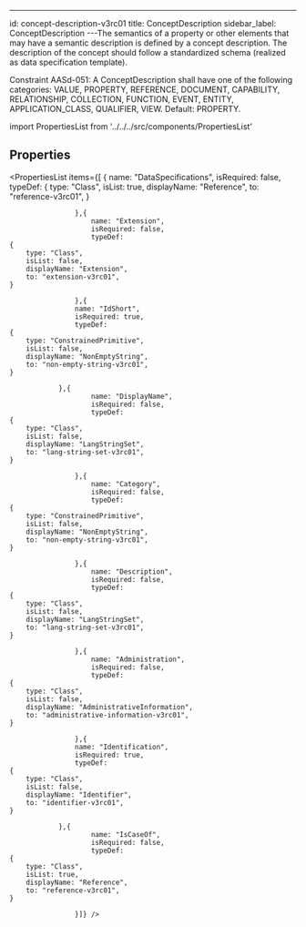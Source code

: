 --- 
id: concept-description-v3rc01 
title: ConceptDescription 
sidebar_label: ConceptDescription 
---The semantics of a property or other elements that may have a semantic description
is defined by a concept description. The description of the concept should follow a
standardized schema (realized as data specification template).

<p>
Constraint AASd-051: A ConceptDescription shall have one of the following
categories:
VALUE, PROPERTY, REFERENCE, DOCUMENT, CAPABILITY, RELATIONSHIP, COLLECTION,
FUNCTION, EVENT, ENTITY, APPLICATION_CLASS, QUALIFIER, VIEW. Default: PROPERTY.
</p>

import PropertiesList from '../../../src/components/PropertiesList' 

## Properties 

<PropertiesList items={[ 
{
                        name: "DataSpecifications",
                        isRequired: false,
                        typeDef: 
    {
        type: "Class",
        isList: true,
        displayName: "Reference",
        to: "reference-v3rc01",
    }
    
                    },{
                        name: "Extension",
                        isRequired: false,
                        typeDef: 
    {
        type: "Class",
        isList: false,
        displayName: "Extension",
        to: "extension-v3rc01",
    }
    
                    },{
                    name: "IdShort",
                    isRequired: true,
                    typeDef: 
    {
        type: "ConstrainedPrimitive",
        isList: false,
        displayName: "NonEmptyString",
        to: "non-empty-string-v3rc01",
    }
    
                },{
                        name: "DisplayName",
                        isRequired: false,
                        typeDef: 
    {
        type: "Class",
        isList: false,
        displayName: "LangStringSet",
        to: "lang-string-set-v3rc01",
    }
    
                    },{
                        name: "Category",
                        isRequired: false,
                        typeDef: 
    {
        type: "ConstrainedPrimitive",
        isList: false,
        displayName: "NonEmptyString",
        to: "non-empty-string-v3rc01",
    }
    
                    },{
                        name: "Description",
                        isRequired: false,
                        typeDef: 
    {
        type: "Class",
        isList: false,
        displayName: "LangStringSet",
        to: "lang-string-set-v3rc01",
    }
    
                    },{
                        name: "Administration",
                        isRequired: false,
                        typeDef: 
    {
        type: "Class",
        isList: false,
        displayName: "AdministrativeInformation",
        to: "administrative-information-v3rc01",
    }
    
                    },{
                    name: "Identification",
                    isRequired: true,
                    typeDef: 
    {
        type: "Class",
        isList: false,
        displayName: "Identifier",
        to: "identifier-v3rc01",
    }
    
                },{
                        name: "IsCaseOf",
                        isRequired: false,
                        typeDef: 
    {
        type: "Class",
        isList: true,
        displayName: "Reference",
        to: "reference-v3rc01",
    }
    
                    }]} /> 
 
